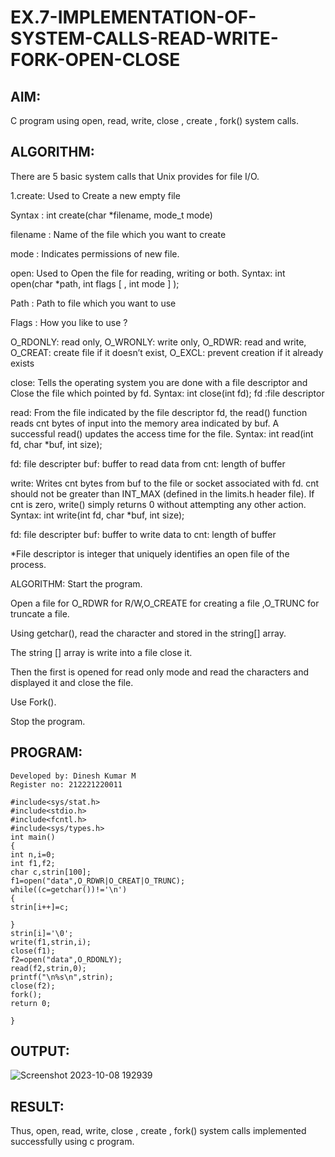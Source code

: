# EX.7-IMPLEMENTATION-OF-SYSTEM-CALLS-READ-WRITE-FORK-OPEN-CLOSE

## AIM:
C program using open, read, write, close , create , fork() system calls.
## ALGORITHM:
There are 5 basic system calls that Unix provides for file I/O.

1.create: Used to Create a new empty file

Syntax : int create(char *filename, mode_t mode)

filename : Name of the file which you want to create

mode : Indicates permissions of new file.

open: Used to Open the file for reading, writing or both. Syntax: int open(char *path, int flags [ , int mode ] );

Path : Path to file which you want to use

Flags : How you like to use ?

O_RDONLY: read only, O_WRONLY: write only, O_RDWR: read and write, O_CREAT: create file if it doesn’t exist, O_EXCL: prevent creation if it already exists

close: Tells the operating system you are done with a file descriptor and Close the file which pointed by fd. Syntax: int close(int fd); fd :file descriptor

read: From the file indicated by the file descriptor fd, the read() function reads cnt bytes of input into the memory area indicated by buf. A successful read() updates the access time for the file. Syntax: int read(int fd, char *buf, int size);

fd: file descripter buf: buffer to read data from cnt: length of buffer

write: Writes cnt bytes from buf to the file or socket associated with fd. cnt should not be greater than INT_MAX (defined in the limits.h header file). If cnt is zero, write() simply returns 0 without attempting any other action. Syntax: int write(int fd, char *buf, int size);

fd: file descripter buf: buffer to write data to cnt: length of buffer

*File descriptor is integer that uniquely identifies an open file of the process.

ALGORITHM: Start the program.

Open a file for O_RDWR for R/W,O_CREATE for creating a file ,O_TRUNC for truncate a file.

Using getchar(), read the character and stored in the string[] array.

The string [] array is write into a file close it.

Then the first is opened for read only mode and read the characters and displayed it and close the file.

Use Fork().

Stop the program.
## PROGRAM:
```
Developed by: Dinesh Kumar M
Register no: 212221220011

#include<sys/stat.h> 
#include<stdio.h> 
#include<fcntl.h> 
#include<sys/types.h> 
int main() 
{ 
int n,i=0; 
int f1,f2; 
char c,strin[100]; 
f1=open("data",O_RDWR|O_CREAT|O_TRUNC); 
while((c=getchar())!='\n') 
{ 
strin[i++]=c; 
 
} 
strin[i]='\0'; 
write(f1,strin,i); 
close(f1); 
f2=open("data",O_RDONLY); 
read(f2,strin,0); 
printf("\n%s\n",strin); 
close(f2); 
fork(); 
return 0; 
 
}
```

## OUTPUT:
![Screenshot 2023-10-08 192939](https://github.com/Priyadharshini-Er/EX.7-IMPLEMENTATION-OF-SYSTEM-CALLS-READ-WRITE-FORK-OPEN-CLOSE/assets/119558093/7a226059-bf3c-4246-a99e-9c9a5ba9ceb8)

## RESULT:
Thus, open, read, write, close , create , fork() system calls implemented successfully using c program.
